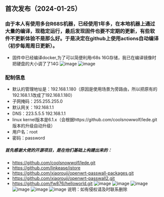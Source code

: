 ## 首次发布（2024-01-25）
### 由于本人有使用多台R68S机器，已经使用1年多，在本地机器上通过大量的编译，现稳定运行，最后发现固件也要不定期的更新，有些软件不更新体验不是那么好。于是决定在github上使用actions自动编译（初步每周周日更新）。
- 固件中已经编译docker,为了可以简便利用r68s 16G存储，我已在编译镜像时把硬盘的大小调了了14G
![image](https://github.com/findnr/r68s/assets/3909023/6e9c0d6d-8ad8-49ed-b1d2-59c807519a24)
![image](https://github.com/findnr/r68s/assets/3909023/cf2883bb-d047-40f1-91c5-d6f8e2446d6b)
### 配制信息
- 默认的管理地址是：192.168.1.180（原因是使用场景为旁路由，所以把原有的192.168.1.1改成了192.168.1.180）
- 子网掩码：255.255.255.0
- 默认网关：192.168.1.1
- DNS：223.5.5.5 192.168.1.1
- linux kernel版本是6.1.x（会根据https://github.com/coolsnowwolf/lede.git版本的升级自动升级）
- 用户名：root
- 密码：password

##### 首先感谢大佬的开源项目，是在他们基础上构建出来的：
- https://github.com/coolsnowwolf/lede.git
- https://github.com/linkease/istore
- https://github.com/xiaorouji/openwrt-passwall-packages.git
- https://github.com/xiaorouji/openwrt-passwall2.git
- https://github.com/fw876/helloworld.git
![image](https://github.com/findnr/r68s/assets/3909023/b1363c8b-79d9-4123-a00f-90f8eb23d97f)
![image](https://github.com/findnr/r68s/assets/3909023/2cc58e49-3869-4274-8276-4067dd27b0aa)
![image](https://github.com/findnr/r68s/assets/3909023/17b54e4c-94a3-43d4-9c6b-ca198a50a44e)
![image](https://github.com/findnr/r68s/assets/3909023/a29ea381-a2f0-41b8-8195-e6891284bb7d)
![image](https://github.com/findnr/r68s/assets/3909023/cf465aa0-14ab-4d8b-8117-c175c9c87ca8)
![image](https://github.com/findnr/r68s/assets/3909023/c8fe8508-d682-4fca-8c0f-3b2877044924)
说明：如有侵权请及时联系删除
